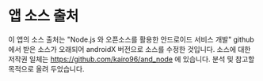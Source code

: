 # 앱 소스 출처
이 앱의 소스 출처는 "Node.js 와 오픈소스를 활용한 안드로이드 서비스 개발" github 에서 받은 소스가 오래되어 androidX 버전으로 소스를 수정한 것입니다.
소스에 대한 저작권 일체는 https://github.com/kairo96/and_node 에 있습니다.
분석 및 참고할 목적으로 올려 두었습니다.
